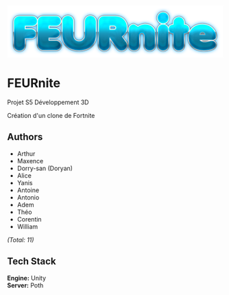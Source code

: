 ![alt text](logo.png)

# FEURnite

Projet S5 Développement 3D

Création d'un clone de Fortnite

## Authors

- Arthur
- Maxence
- Dorry-san (Doryan)
- Alice
- Yanis
- Antoine
- Antonio
- Adem
- Théo
- Corentin
- William

*(Total: 11)*

## Tech Stack

**Engine:** Unity  
**Server:** Poth

